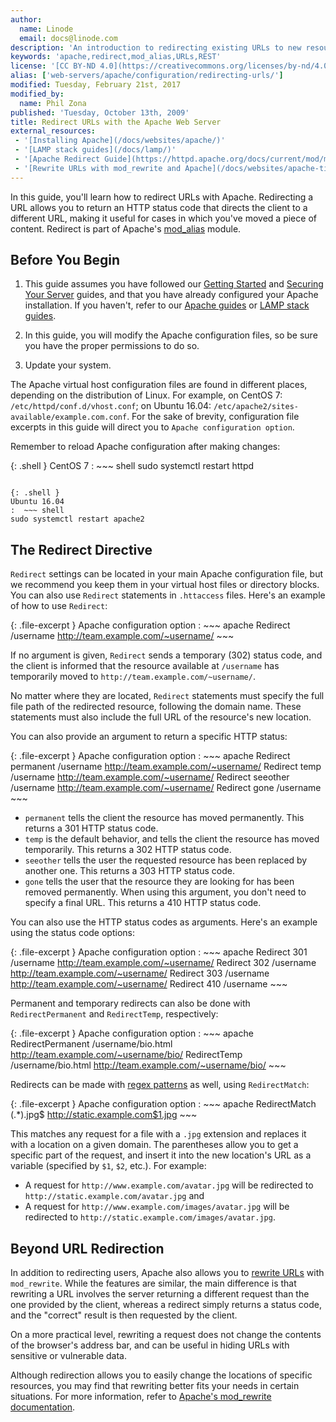 ```yaml
---
author:
  name: Linode
  email: docs@linode.com
description: 'An introduction to redirecting existing URLs to new resources with the Apache HTTP server.'
keywords: 'apache,redirect,mod_alias,URLs,REST'
license: '[CC BY-ND 4.0](https://creativecommons.org/licenses/by-nd/4.0)'
alias: ['web-servers/apache/configuration/redirecting-urls/']
modified: Tuesday, February 21st, 2017
modified_by:
  name: Phil Zona
published: 'Tuesday, October 13th, 2009'
title: Redirect URLs with the Apache Web Server
external_resources:
 - '[Installing Apache](/docs/websites/apache/)'
 - '[LAMP stack guides](/docs/lamp/)'
 - '[Apache Redirect Guide](https://httpd.apache.org/docs/current/mod/mod_alias.html#redirect)'
 - '[Rewrite URLs with mod_rewrite and Apache](/docs/websites/apache-tips-and-tricks/rewrite-urls-with-modrewrite-and-apache)'
---
```


In this guide, you'll learn how to redirect URLs with Apache. Redirecting a URL allows you to return an HTTP status code that directs the client to a different URL, making it useful for cases in which you've moved a piece of content. Redirect is part of Apache's [mod_alias](https://httpd.apache.org/docs/current/mod/mod_alias.html) module.

## Before You Begin

1.  This guide assumes you have followed our [Getting Started](/docs/getting-started) and [Securing Your Server](/docs/security/securing-your-server) guides, and that you have already configured your Apache installation. If you haven't, refer to our [Apache guides](https://www.linode.com/docs/websites/apache/) or [LAMP stack guides](https://www.linode.com/docs/websites/lamp/).

2.  In this guide, you will modify the Apache configuration files, so be sure you have the proper permissions to do so.

3.  Update your system.

The Apache virtual host configuration files are found in different places, depending on the distribution of Linux. For example, on CentOS 7: `/etc/httpd/conf.d/vhost.conf`; on Ubuntu 16.04: `/etc/apache2/sites-available/example.com.conf`. For the sake of brevity, configuration file excerpts in this guide will direct you to `Apache configuration option`.

Remember to reload Apache configuration after making changes:

{: .shell }
CentOS 7
:  ~~~ shell
   sudo systemctl restart httpd
   ~~~

{: .shell }
Ubuntu 16.04
:  ~~~ shell
   sudo systemctl restart apache2
   ~~~

## The Redirect Directive

`Redirect` settings can be located in your main Apache configuration file, but we recommend you keep them in your virtual host files or directory blocks. You can also use `Redirect` statements in `.httaccess` files. Here's an example of how to use `Redirect`:

{: .file-excerpt }
Apache configuration option
:   ~~~ apache
    Redirect /username http://team.example.com/~username/
    ~~~

If no argument is given, `Redirect` sends a temporary (302) status code, and the client is informed that the resource available at `/username` has temporarily moved to `http://team.example.com/~username/`.

No matter where they are located, `Redirect` statements must specify the full file path of the redirected resource, following the domain name. These statements must also include the full URL of the resource's new location.

You can also provide an argument to return a specific HTTP status:

{: .file-excerpt }
Apache configuration option
:   ~~~ apache
    Redirect permanent /username http://team.example.com/~username/
    Redirect temp /username http://team.example.com/~username/
    Redirect seeother /username http://team.example.com/~username/
    Redirect gone /username
    ~~~

-   `permanent` tells the client the resource has moved permanently. This returns a 301 HTTP status code.
-   `temp` is the default behavior, and tells the client the resource has moved temporarily. This returns a 302 HTTP status code.
-   `seeother` tells the user the requested resource has been replaced by another one. This returns a 303 HTTP status code.
-   `gone` tells the user that the resource they are looking for has been removed permanently. When using this argument, you don't need to specify a final URL. This returns a 410 HTTP status code.

You can also use the HTTP status codes as arguments. Here's an example using the status code options:

{: .file-excerpt }
Apache configuration option
:   ~~~ apache
    Redirect 301 /username http://team.example.com/~username/
    Redirect 302 /username http://team.example.com/~username/
    Redirect 303 /username http://team.example.com/~username/
    Redirect 410 /username
    ~~~

Permanent and temporary redirects can also be done with `RedirectPermanent` and `RedirectTemp`, respectively:

{: .file-excerpt }
Apache configuration option
:   ~~~ apache
    RedirectPermanent /username/bio.html http://team.example.com/~username/bio/
    RedirectTemp /username/bio.html http://team.example.com/~username/bio/
    ~~~

Redirects can be made with [regex patterns](https://en.wikipedia.org/wiki/Regular_expression) as well, using `RedirectMatch`:

{: .file-excerpt }
Apache configuration option
:   ~~~ apache
    RedirectMatch (.*)\.jpg$ http://static.example.com$1.jpg
    ~~~

This matches any request for a file with a `.jpg` extension and replaces it with a location on a given domain. The parentheses allow you to get a specific part of the request, and insert it into the new location's URL as a variable (specified by `$1`, `$2`, etc.). For example:

-   A request for `http://www.example.com/avatar.jpg` will be redirected to `http://static.example.com/avatar.jpg` and
-   A request for `http://www.example.com/images/avatar.jpg` will be redirected to `http://static.example.com/images/avatar.jpg`.

## Beyond URL Redirection

In addition to redirecting users, Apache also allows you to [rewrite URLs](/docs/websites/apache-tips-and-tricks/rewrite-urls-with-modrewrite-and-apache) with `mod_rewrite`. While the features are similar, the main difference is that rewriting a URL involves the server returning a different request than the one provided by the client, whereas a redirect simply returns a status code, and the "correct" result is then requested by the client.

On a more practical level, rewriting a request does not change the contents of the browser's address bar, and can be useful in hiding URLs with sensitive or vulnerable data.

Although redirection allows you to easily change the locations of specific resources, you may find that rewriting better fits your needs in certain situations. For more information, refer to [Apache's mod_rewrite documentation](https://httpd.apache.org/docs/current/mod/mod_rewrite.html).
